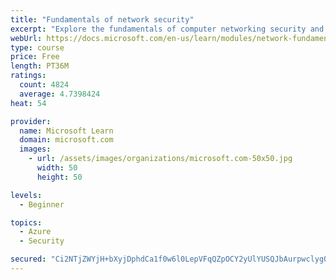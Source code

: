 ```yaml
---
title: "Fundamentals of network security"
excerpt: "Explore the fundamentals of computer networking security and monitoring."
webUrl: https://docs.microsoft.com/en-us/learn/modules/network-fundamentals-2/
type: course
price: Free
length: PT36M
ratings:
  count: 4824
  average: 4.7398424
heat: 54

provider:
  name: Microsoft Learn
  domain: microsoft.com
  images:
    - url: /assets/images/organizations/microsoft.com-50x50.jpg
      width: 50
      height: 50

levels:
  - Beginner

topics:
  - Azure
  - Security

secured: "Ci2NTjZWYjH+bXyjDphdCa1f0w6l0LepVFqQZpOCY2yUlYUSQJbAurpwclygQs3OdAtuKXvZA32yt4k3FH+A1sMRQOO5jo4tcgu8EovCYoGWrRQrTjOxr3xlz4i3MTGiKrdlZtJlREDizwBaP0JUAqma4ANVg97LM/qQXO09Nvt3hhvafZQpJCJiUOP8hVBfhO5kC8yhCoXsMQVEBrS2o1nXCgSXpSzUwzhtPW48zep8bkcqvD4K5vDmtGwhYdnkG0TsytJ/5BhV7IkleoJEIGMXf3nrAXotg2k5cvx9B4Toum2trLOATUTJvC9vwI2DXeWyejsezTjko6V1m1HJ7rMTUu5e1+BIZu7+wT940kWQPged6o9RauwiuyB40LtVhpvsHVNpy3Dbuh9BNbEUXMnxeolva/q/Sx4oV1E5TJs=;52M/gkheSYi9tYoaDYzbMg=="
---
```


